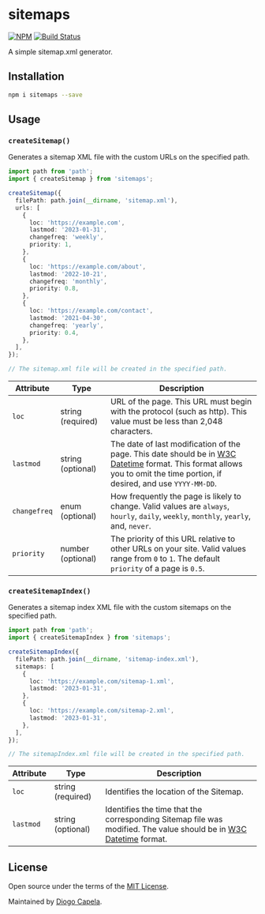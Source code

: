 # sitemaps

[![NPM](https://img.shields.io/npm/v/sitemaps.svg)](https://www.npmjs.com/package/sitemaps)
[![Build Status](https://travis-ci.org/diogocapela/sitemaps.svg?branch=master)](https://travis-ci.org/diogocapela/sitemaps)

A simple sitemap.xml generator.

## Installation

```bash
npm i sitemaps --save
```

## Usage

### `createSitemap()`

Generates a sitemap XML file with the custom URLs on the specified path.

```typescript
import path from 'path';
import { createSitemap } from 'sitemaps';

createSitemap({
  filePath: path.join(__dirname, 'sitemap.xml'),
  urls: [
    {
      loc: 'https://example.com',
      lastmod: '2023-01-31',
      changefreq: 'weekly',
      priority: 1,
    },
    {
      loc: 'https://example.com/about',
      lastmod: '2022-10-21',
      changefreq: 'monthly',
      priority: 0.8,
    },
    {
      loc: 'https://example.com/contact',
      lastmod: '2021-04-30',
      changefreq: 'yearly',
      priority: 0.4,
    },
  ],
});

// The sitemap.xml file will be created in the specified path.
```

| Attribute    | Type              | Description                                                                                                                                                                                                      |
| ------------ | ----------------- | ---------------------------------------------------------------------------------------------------------------------------------------------------------------------------------------------------------------- |
| `loc`        | string (required) | URL of the page. This URL must begin with the protocol (such as http). This value must be less than 2,048 characters.                                                                                            |
| `lastmod`    | string (optional) | The date of last modification of the page. This date should be in [W3C Datetime](https://www.w3.org/TR/NOTE-datetime) format. This format allows you to omit the time portion, if desired, and use `YYYY-MM-DD`. |
| `changefreq` | enum (optional)   | How frequently the page is likely to change. Valid values are `always`, `hourly`, `daily`, `weekly`, `monthly`, `yearly`, and, `never`.                                                                          |
| `priority`   | number (optional) | The priority of this URL relative to other URLs on your site. Valid values range from `0` to `1`. The default `priority` of a page is `0.5`.                                                                     |

### `createSitemapIndex()`

Generates a sitemap index XML file with the custom sitemaps on the specified path.

```typescript
import path from 'path';
import { createSitemapIndex } from 'sitemaps';

createSitemapIndex({
  filePath: path.join(__dirname, 'sitemap-index.xml'),
  sitemaps: [
    {
      loc: 'https://example.com/sitemap-1.xml',
      lastmod: '2023-01-31',
    },
    {
      loc: 'https://example.com/sitemap-2.xml',
      lastmod: '2023-01-31',
    },
  ],
});

// The sitemapIndex.xml file will be created in the specified path.
```

| Attribute | Type              | Description                                                                                                                                              |
| --------- | ----------------- | -------------------------------------------------------------------------------------------------------------------------------------------------------- |
| `loc`     | string (required) | Identifies the location of the Sitemap.                                                                                                                  |
| `lastmod` | string (optional) | Identifies the time that the corresponding Sitemap file was modified. The value should be in [W3C Datetime](https://www.w3.org/TR/NOTE-datetime) format. |

## License

Open source under the terms of the [MIT License](/LICENSE).

Maintained by [Diogo Capela](https://diogocapela.com).
